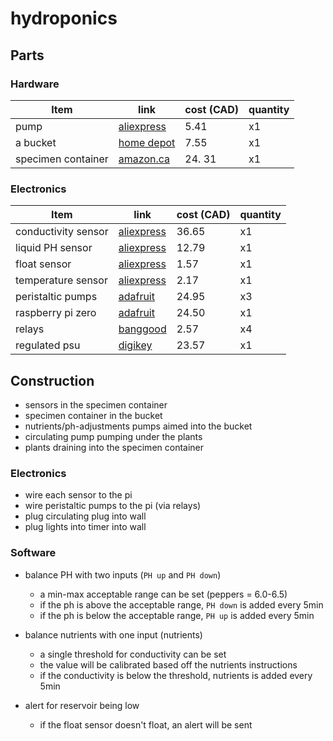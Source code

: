 # hydroponics

## Parts

### Hardware
| Item | link | cost (CAD) | quantity |
|------|------|------------|----------|
| pump                | [aliexpress](https://www.aliexpress.com/item/4001120373120.html)    | 5.41  | x1 |
| a bucket            | [home depot](https://www.uline.ca/Product/Detail/S-7914O/Pails/Plastic-Pail-5-Gallon-Orange) | 7.55 | x1 |
| specimen container  | [amazon.ca](https://www.amazon.ca/Lees-Convalescent-Home-Specimen-Container/dp/B0002APRLK/ref=sr_1_1) | 24. 31 | x1 |

### Electronics
| Item | link | cost (CAD) | quantity |
|------|------|------------|----------|
| conductivity sensor | [aliexpress](https://www.aliexpress.com/item/4001344672810.html)    | 36.65 | x1 |
| liquid PH sensor    | [aliexpress](https://www.aliexpress.com/item/1005001286188891.html) | 12.79 | x1 |
| float sensor        | [aliexpress](https://www.aliexpress.com/item/1005001733151705.html) | 1.57  | x1 |
| temperature sensor  | [aliexpress](https://www.aliexpress.com/item/4000068914916.html)    | 2.17  | x1 |
| peristaltic pumps   | [adafruit](https://www.adafruit.com/product/1150) | 24.95 | x3 |
| raspberry pi zero   | [adafruit](https://www.adafruit.com/product/3409) | 24.50 | x1 |
| relays              | [banggood](https://usa.banggood.com/1-Channel-5V-Relay-Control-Module-Low-Level-Trigger-Optocoupler-Isolation-p-1556669.html) | 2.57 | x4 |
| regulated psu       | [digikey](https://www.digikey.ca/en/products/detail/RS-50-5/1866-4157-ND/7706192) | 23.57 | x1 |
## Construction
- sensors in the specimen container
- specimen container in the bucket
- nutrients/ph-adjustments pumps aimed into the bucket
- circulating pump pumping under the plants
- plants draining into the specimen container

### Electronics
- wire each sensor to the pi
- wire peristaltic pumps to the pi (via relays)
- plug circulating plug into wall
- plug lights into timer into wall

### Software
- balance PH with two inputs (`PH up` and `PH down`)
  - a min-max acceptable range can be set (peppers = 6.0-6.5)
  - if the ph is above the acceptable range, `PH down` is added every 5min
  - if the ph is below the acceptable range, `PH up` is added every 5min
    

- balance nutrients with one input (nutrients)
  - a single threshold for conductivity can be set
  - the value will be calibrated based off the nutrients instructions
  - if the conductivity is below the threshold, nutrients is added every 5min
    
    
- alert for reservoir being low
  - if the float sensor doesn't float, an alert will be sent
